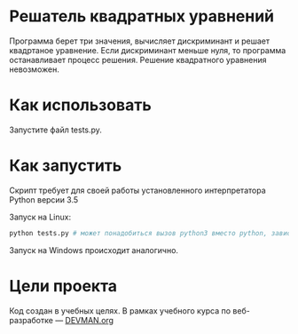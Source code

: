 # Решатель квадратных уравнений

Программа берет три значения, вычисляет дискриминант и решает квадртаное уравнение. Если дискриминант меньше нуля, то программа останавливает процесс решения. Решение квадратного уравнения невозможен.


# Как использовать

Запустите файл tests.py.


# Как запустить

Скрипт требует для своей работы установленного интерпретатора Python версии 3.5

Запуск на Linux:

```bash
python tests.py # может понадобиться вызов python3 вместо python, зависит от настроек операционной системы
```

Запуск на Windows происходит аналогично.

# Цели проекта

Код создан в учебных целях. В рамках учебного курса по веб-разработке ― [DEVMAN.org](https://devman.org)
